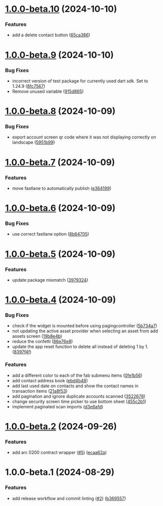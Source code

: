 # [1.0.0-beta.10](https://github.com/agoralabs-sh/kibisis-mobile-app/compare/v1.0.0-beta.9...v1.0.0-beta.10) (2024-10-10)


### Features

* add a delete contact button ([65ca386](https://github.com/agoralabs-sh/kibisis-mobile-app/commit/65ca3864ebf7a9dd32265a8bf1072e4b15566e68))

# [1.0.0-beta.9](https://github.com/agoralabs-sh/kibisis-mobile-app/compare/v1.0.0-beta.8...v1.0.0-beta.9) (2024-10-10)


### Bug Fixes

* incorrect version of test package for currently used dart sdk. Set to 1.24.9 ([8fc7567](https://github.com/agoralabs-sh/kibisis-mobile-app/commit/8fc75673ec9a37f6e17c5c7137ce89b06364287f))
* Remove unused variable ([915d865](https://github.com/agoralabs-sh/kibisis-mobile-app/commit/915d865d9d776e0aaf445b5e4eb3ca274402f420))

# [1.0.0-beta.8](https://github.com/agoralabs-sh/kibisis-mobile-app/compare/v1.0.0-beta.7...v1.0.0-beta.8) (2024-10-09)


### Bug Fixes

* export account screen qr code where it was not displaying correctly on landscape ([5951b99](https://github.com/agoralabs-sh/kibisis-mobile-app/commit/5951b997b25a965754fb5cd7ad12be26c493d806))

# [1.0.0-beta.7](https://github.com/agoralabs-sh/kibisis-mobile-app/compare/v1.0.0-beta.6...v1.0.0-beta.7) (2024-10-09)


### Features

* move fastlane to automatically publish ([e364199](https://github.com/agoralabs-sh/kibisis-mobile-app/commit/e364199e4c517ad2dbcd21e223b992569ca573a4))

# [1.0.0-beta.6](https://github.com/agoralabs-sh/kibisis-mobile-app/compare/v1.0.0-beta.5...v1.0.0-beta.6) (2024-10-09)


### Bug Fixes

* use correct fastlane option ([8b64705](https://github.com/agoralabs-sh/kibisis-mobile-app/commit/8b647057250ee77025488b32155530c251fea525))

# [1.0.0-beta.5](https://github.com/agoralabs-sh/kibisis-mobile-app/compare/v1.0.0-beta.4...v1.0.0-beta.5) (2024-10-09)


### Features

* update package mismatch ([3979324](https://github.com/agoralabs-sh/kibisis-mobile-app/commit/39793244f0817b24dabb05d2ba46563419e91468))

# [1.0.0-beta.4](https://github.com/agoralabs-sh/kibisis-mobile-app/compare/v1.0.0-beta.3...v1.0.0-beta.4) (2024-10-09)


### Bug Fixes

* check if the widget is mounted before using pagingcontroller ([5b734a7](https://github.com/agoralabs-sh/kibisis-mobile-app/commit/5b734a7fce6ea872c3a34f99cf2a69472253650c))
* not updating the active asset provider when selecting an asset from add assets screen ([19b8e4b](https://github.com/agoralabs-sh/kibisis-mobile-app/commit/19b8e4b1045bed0dbf586a205e70254508796ded))
* reduce the confetti ([86e76e8](https://github.com/agoralabs-sh/kibisis-mobile-app/commit/86e76e8b42f17b14ffae4cf8f432e6d4464a995e))
* update the app reset function to delete all instead of deleting 1 by 1. ([8397f4f](https://github.com/agoralabs-sh/kibisis-mobile-app/commit/8397f4fdcf6ec1f66c91953ead8d4376baf6b9c8))


### Features

* add a different color to each of the fab submenu items ([0fe1b56](https://github.com/agoralabs-sh/kibisis-mobile-app/commit/0fe1b569c356b400a8cc467fef381dbb486b0a09))
* add contact address book ([ebd4b48](https://github.com/agoralabs-sh/kibisis-mobile-app/commit/ebd4b48aabf0ed4bc7c5a05247c1a2143770df8d))
* add last used date on contacts and show the contact names in transaction items ([21a8f53](https://github.com/agoralabs-sh/kibisis-mobile-app/commit/21a8f53f0d96a325994707055ad78dddfe33c893))
* add pagination and ignore duplicate accounts scanned ([3522678](https://github.com/agoralabs-sh/kibisis-mobile-app/commit/35226780ac6f2a83bd2eb6d99c976c55c0010ca2))
* change security screen time picker to use bottom sheet ([455c2b1](https://github.com/agoralabs-sh/kibisis-mobile-app/commit/455c2b1b5b4aca3eb7e8956d44eb9aca2e982452))
* implement paginated scan imports ([d3e6afd](https://github.com/agoralabs-sh/kibisis-mobile-app/commit/d3e6afd12fa5d332d7bb28dc689c5beeb0338a1b))

# [1.0.0-beta.2](https://github.com/agoralabs-sh/kibisis-mobile-app/compare/v1.0.0-beta.1...v1.0.0-beta.2) (2024-09-26)


### Features

* add arc 0200 contract wrapper ([#5](https://github.com/agoralabs-sh/kibisis-mobile-app/issues/5)) ([ecaa62a](https://github.com/agoralabs-sh/kibisis-mobile-app/commit/ecaa62add7dd84e009597148c21dc627eac7e39a))

# 1.0.0-beta.1 (2024-08-29)


### Features

* add release workflow and commit linting ([#2](https://github.com/agoralabs-sh/kibisis-mobile-app/issues/2)) ([b369557](https://github.com/agoralabs-sh/kibisis-mobile-app/commit/b3695571f19a6f39325b882a46fd390bdfe99c00))
